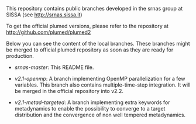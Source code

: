 This repository contains public branches developed in the srnas group
at SISSA (see http://srnas.sissa.it)

To get the official plumed versions, please refer to the repository at http://github.com/plumed/plumed2

Below you can see the content of the local branches. These branches might be merged to official plumed repository as soon as they are ready for production.

* _srnas-master_: This README file.

* _v2.1-openmp_: A branch implementing OpenMP parallelization for a few variables. This branch
  also contains multiple-time-step integration. It will be merged in the official repository
  into v2.2.

* _v2.1-metad-targeted_: A branch implementing extra keywords for metadynamics to enable the possibility to converge to a target   distribution and the convergence of non well tempered metadynamics.

